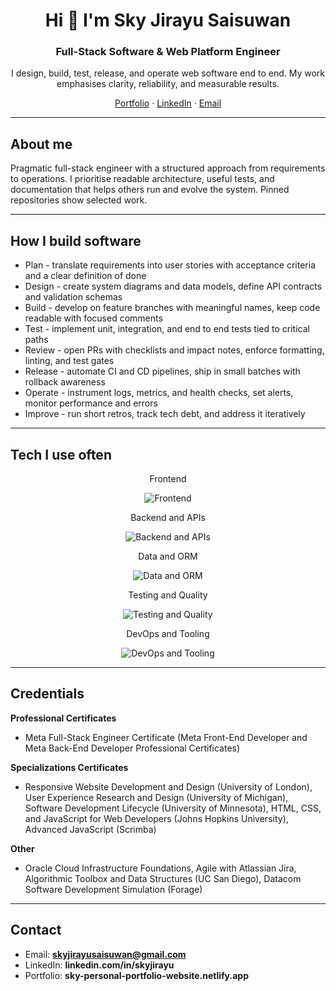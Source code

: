 <h1 align="center">Hi 👋 I'm Sky Jirayu Saisuwan</h1>
<h3 align="center">Full-Stack Software & Web Platform Engineer</h3>

<p align="center">
I design, build, test, release, and operate web software end to end. My work emphasises clarity, reliability, and measurable results.
</p>

<p align="center">
  <a href="https://sky-personal-portfolio-website.netlify.app">Portfolio</a> ·
  <a href="https://www.linkedin.com/in/skyjirayu">LinkedIn</a> ·
  <a href="mailto:skyjirayusaisuwan@gmail.com">Email</a>
</p>

---

## About me

Pragmatic full-stack engineer with a structured approach from requirements to operations. I prioritise readable architecture, useful tests, and documentation that helps others run and evolve the system. Pinned repositories show selected work.

---

## How I build software

- Plan - translate requirements into user stories with acceptance criteria and a clear definition of done
- Design - create system diagrams and data models, define API contracts and validation schemas
- Build - develop on feature branches with meaningful names, keep code readable with focused comments
- Test - implement unit, integration, and end to end tests tied to critical paths
- Review - open PRs with checklists and impact notes, enforce formatting, linting, and test gates
- Release - automate CI and CD pipelines, ship in small batches with rollback awareness
- Operate - instrument logs, metrics, and health checks, set alerts, monitor performance and errors
- Improve - run short retros, track tech debt, and address it iteratively

---

## Tech I use often

<p align="center">Frontend</p>
<p align="center">
  <img src="https://skillicons.dev/icons?i=html,css,js,ts,react,nextjs,vue,nuxtjs,redux,bootstrap,sass,tailwind&perline=12" alt="Frontend" />
</p>

<p align="center">Backend and APIs</p>
<p align="center">
  <img src="https://skillicons.dev/icons?i=nodejs,express,py,fastapi,postman&perline=12" alt="Backend and APIs" />
</p>

<p align="center">Data and ORM</p>
<p align="center">
  <img src="https://skillicons.dev/icons?i=mysql,postgres,mongodb,prisma&perline=12" alt="Data and ORM" />
</p>

<p align="center">Testing and Quality</p>
<p align="center">
    <img src="https://skillicons.dev/icons?i=jest,vitest&perline=12" alt="Testing and Quality" />
</p>

<p align="center">DevOps and Tooling</p>
<p align="center">
  <img src="https://skillicons.dev/icons?i=aws,azure,gcp,docker,vercel,netlify,firebase,git,github,githubactions,bitbucket,vscode,md,figma,npm,yarn,vite&perline=13" alt="DevOps and Tooling" />
</p>

---

## Credentials

**Professional Certificates**
- Meta Full-Stack Engineer Certificate (Meta Front-End Developer and Meta Back-End Developer Professional Certificates)

**Specializations Certificates**
- Responsive Website Development and Design (University of London), User Experience Research and Design (University of Michigan), Software Development Lifecycle (University of Minnesota), HTML, CSS, and JavaScript for Web Developers (Johns Hopkins University), Advanced JavaScript (Scrimba)

**Other**
- Oracle Cloud Infrastructure Foundations, Agile with Atlassian Jira, Algorithmic Toolbox and Data Structures (UC San Diego), Datacom Software Development Simulation (Forage)

---

## Contact

- Email: **skyjirayusaisuwan@gmail.com**
- LinkedIn: **linkedin.com/in/skyjirayu**
- Portfolio: **sky-personal-portfolio-website.netlify.app**

